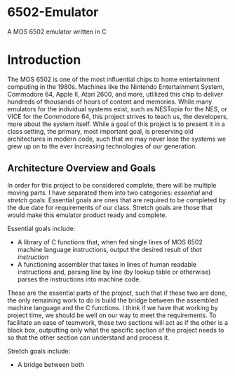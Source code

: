 # 6502-Emulator
A MOS 6502 emulator written in C

# Introduction
The MOS 6502 is one of the most influential chips to home entertainment computing in the 1980s. Machines like the Nintendo Entertainment System, Commodore 64, Apple II, Atari 2600, and more, utlilized this
chip to deliver hundreds of thousands of hours of content and memories. While many emulators for the individual systems exist, such as NESTopia for the NES, or VICE for the Commodore 64, this project strives to teach us, the developers, more about the system itself. While a goal of this project is to present it in a class setting, the primary, most important goal, is preserving old architectures in modern code, such that we may never lose the systems we grew up on to the ever increasing technologies of our generation.

## Architecture Overview and Goals

In order for this project to be considered complete, there will be multiple moving parts. I have separated them into two categories: _essential_ and _stretch_ goals. Essential goals are ones that are required to be completed by the due date for requirements of our class. Stretch goals are those that would make this emulator product ready and complete. 

Essential goals include:
- A library of C functions that, when fed single lines of MOS 6502 machine language instructions, output the desired result of _that instruction_
- A functioning assembler that takes in lines of human readable instructions and, parsing line by line (by lookup table or otherwise) parses the instructions into machine code. 

These are the essential parts of the project, such that if these two are done, the only remaining work to do is build the bridge between the assembled machine language and the C functions. I think if we have that working by project time, we should be well on our way to meet the requirements. To facilitate an ease of teamwork, these two sections will act as if the other is a black box, outputting only what the specific section of the project needs to so that the other section can understand and process it. 

Stretch goals include:
- A bridge between both 